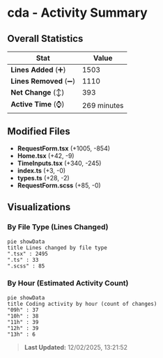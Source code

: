 # cda - Activity Summary 

## Overall Statistics

| Stat                   | Value                                                             |
| ---------------------- | ----------------------------------------------------------------- |
| **Lines Added** (➕)   | 1503                                          |
| **Lines Removed** (➖) | 1110                                        |
| **Net Change** (↕)    | 393                |
| **Active Time** (⌚)   | 269 minutes |


## Modified Files
- **RequestForm.tsx** (+1005, -854)
- **Home.tsx** (+42, -9)
- **TimeInputs.tsx** (+340, -245)
- **index.ts** (+3, -0)
- **types.ts** (+28, -2)
- **RequestForm.scss** (+85, -0)

## Visualizations

### By File Type (Lines Changed)

```mermaid
pie showData
title Lines changed by file type
".tsx" : 2495
".ts" : 33
".scss" : 85
```

### By Hour (Estimated Activity Count)

```mermaid
pie showData
title Coding activity by hour (count of changes)
"09h" : 37
"10h" : 38
"11h" : 39
"12h" : 39
"13h" : 6
```


> **Last Updated:** 12/02/2025, 13:21:52